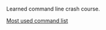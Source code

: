 Learned command line crash course.

[Most used command list](https://github.com/RachyJ/Py101-004/blob/master/Chap0/note/terminal-commands.md)
